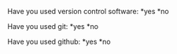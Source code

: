 Have you used version control software:
*yes
*no

Have you used git:
*yes
*no

Have you used github:
*yes
*no
